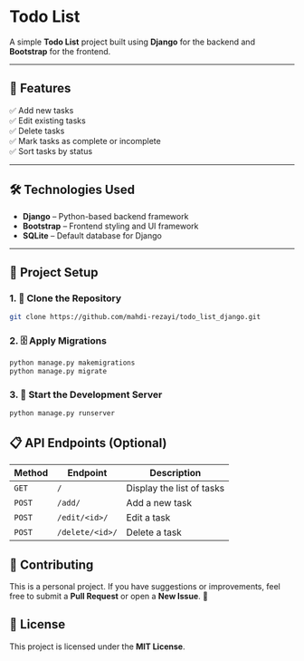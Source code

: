 # Todo List  

A simple **Todo List** project built using **Django** for the backend and **Bootstrap** for the frontend.  

---  

## 🚀 Features  
✅ Add new tasks  
✅ Edit existing tasks  
✅ Delete tasks  
✅ Mark tasks as complete or incomplete  
✅ Sort tasks by status  

---  

## 🛠️ Technologies Used  
- **Django** – Python-based backend framework  
- **Bootstrap** – Frontend styling and UI framework  
- **SQLite** – Default database for Django  

---  

## 📂 Project Setup  

### 1. 💾 Clone the Repository  
```bash  
git clone https://github.com/mahdi-rezayi/todo_list_django.git
```

### 2. 🗄️ Apply Migrations
```bash 
python manage.py makemigrations  
python manage.py migrate
```

### 3. 🚀 Start the Development Server
```bash 
python manage.py runserver
```
## 📋 API Endpoints (Optional)
| Method | Endpoint | Description |
|---------|-----------|-------------|
| `GET` | `/` | Display the list of tasks |
| `POST` | `/add/` | Add a new task |
| `POST` | `/edit/<id>/` | Edit a task |
| `POST` | `/delete/<id>/` | Delete a task |

## 🌟 Contributing
This is a personal project. If you have suggestions or improvements, feel free to submit a **Pull Request** or open a **New Issue**. 🙌

## 📝 License
This project is licensed under the **MIT License**.
